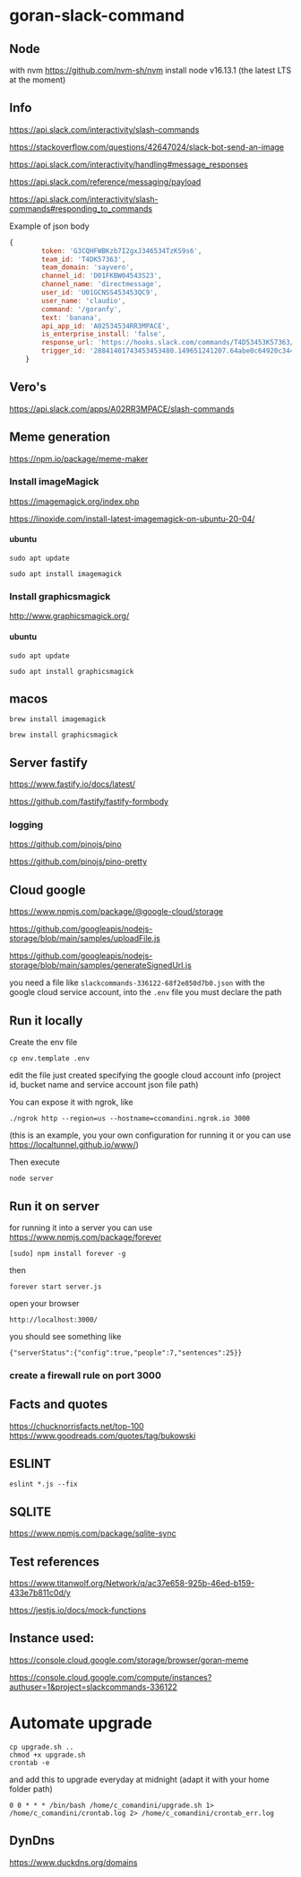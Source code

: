 # goran-slack-command

## Node

with nvm https://github.com/nvm-sh/nvm install node v16.13.1 (the latest LTS at the moment)

## Info

https://api.slack.com/interactivity/slash-commands

https://stackoverflow.com/questions/42647024/slack-bot-send-an-image

https://api.slack.com/interactivity/handling#message_responses

https://api.slack.com/reference/messaging/payload

https://api.slack.com/interactivity/slash-commands#responding_to_commands

Example of json body

```js
{
        token: 'G3CQHFWBKzb7I2gxJ346534TzKS9s6',
        team_id: 'T4DK57363',
        team_domain: 'sayvero',
        channel_id: 'D01FKBW04543S23',
        channel_name: 'directmessage',
        user_id: 'U01GCNSS453453QC9',
        user_name: 'claudio',
        command: '/goranfy',
        text: 'banana',
        api_app_id: 'A02534534RR3MPACE',
        is_enterprise_install: 'false',
        response_url: 'https://hooks.slack.com/commands/T4D53453K57363/287892201093453481/4wHD534534zlQ7boQ694ToUyUmfdXQ',
        trigger_id: '28841401743453453480.149651241207.64abe0c64920c344d17cff322311eeea'
    }
```

## Vero's 

https://api.slack.com/apps/A02RR3MPACE/slash-commands

## Meme generation

https://npm.io/package/meme-maker

### Install imageMagick

https://imagemagick.org/index.php

https://linoxide.com/install-latest-imagemagick-on-ubuntu-20-04/

#### ubuntu
```sudo apt update```

```sudo apt install imagemagick```

### Install graphicsmagick

http://www.graphicsmagick.org/

#### ubuntu
```sudo apt update```

```sudo apt install graphicsmagick```

## macos
```brew install imagemagick```

```brew install graphicsmagick```

## Server fastify
 
https://www.fastify.io/docs/latest/

https://github.com/fastify/fastify-formbody

### logging

https://github.com/pinojs/pino

https://github.com/pinojs/pino-pretty


## Cloud google

https://www.npmjs.com/package/@google-cloud/storage

https://github.com/googleapis/nodejs-storage/blob/main/samples/uploadFile.js

https://github.com/googleapis/nodejs-storage/blob/main/samples/generateSignedUrl.js

you need a file like ```slackcommands-336122-68f2e850d7b0.json``` with the google cloud service account, into the `.env` file you must declare the path


## Run it locally

Create the env file 

```cp env.template .env```

edit the file just created specifying the google cloud account info (project id, bucket name and service account json file path)

You can expose it with ngrok, like

```./ngrok http --region=us --hostname=ccomandini.ngrok.io 3000```

(this is an example, you your own configuration for running it or you can use https://localtunnel.github.io/www/)

Then execute

```node server```

## Run it on server

for running it into a server you can use https://www.npmjs.com/package/forever

```[sudo] npm install forever -g```

then

```forever start server.js```

open your browser

```http://localhost:3000/```

you should see something like

```{"serverStatus":{"config":true,"people":7,"sentences":25}}```

### create a firewall rule on port 3000

## Facts and quotes
https://chucknorrisfacts.net/top-100
https://www.goodreads.com/quotes/tag/bukowski

## ESLINT

```eslint *.js --fix```

## SQLITE

https://www.npmjs.com/package/sqlite-sync


## Test references

https://www.titanwolf.org/Network/q/ac37e658-925b-46ed-b159-433e7b811c0d/y

https://jestjs.io/docs/mock-functions


## Instance used:
https://console.cloud.google.com/storage/browser/goran-meme

https://console.cloud.google.com/compute/instances?authuser=1&project=slackcommands-336122

# Automate upgrade
```
cp upgrade.sh ..
chmod +x upgrade.sh
crontab -e
```
and add this to upgrade everyday at midnight (adapt it with your home folder path)
```
0 0 * * * /bin/bash /home/c_comandini/upgrade.sh 1> /home/c_comandini/crontab.log 2> /home/c_comandini/crontab_err.log
```

## DynDns

https://www.duckdns.org/domains